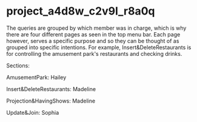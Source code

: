 # project_a4d8w_c2v9l_r8a0q

The queries are grouped by which member was in charge, which is why there are four different pages as seen in the top menu bar. Each page however, serves a specific purpose and so they can be thought of as grouped into specific intentions. For example, Insert&DeleteRestaurants is for controlling the amusement park's restaurants and checking drinks. 

Sections: 

AmusementPark: Hailey

Insert&DeleteRestaurants: Madeline

Projection&HavingShows: Madeline

Update&Join: Sophia
